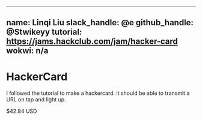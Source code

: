 
---
name: Linqi Liu
slack_handle: @e
github_handle: @Stwikeyy
tutorial: https://jams.hackclub.com/jam/hacker-card
wokwi: n/a
---

# HackerCard

I followed the tutorial to make a hackercard. it should be able to transmit a URL on tap and light up.

$42.84 USD


